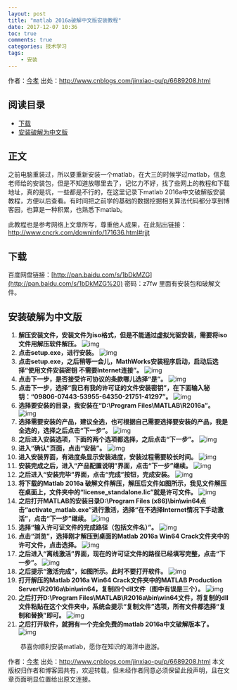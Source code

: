 ```yaml
---
layout: post
title: "matlab 2016a破解中文版安装教程"
date: 2017-12-07 10:36
toc: true
comments: true
categories: 技术学习
tags: 
	- 安装
---
```


作者：[今孝](http://www.cnblogs.com/jinxiao-pu)
出处：[<http://www.cnblogs.com/jinxiao-pu/p/6689208.html>](http://www.cnblogs.com/jinxiao-pu/p/6689208.html)

## 阅读目录

- [下载](http://www.cnblogs.com/jinxiao-pu/p/6689208.html#_label0)
- [安装破解为中文版](http://www.cnblogs.com/jinxiao-pu/p/6689208.html#_label1)

## 正文

之前电脑重装过，所以要重新安装一个matlab，在大三的时候学过matlab，信息老师给的安装包，但是不知道放哪里去了，记忆力不好，找了些网上的教程和下载地址，真的是坑，一些都是不行的，在这里记录下matlab 2016a中文破解版安装教程，方便以后查看。有时间把之前学的基础的数据挖掘相关算法代码都分享到博客园，也算是一种积累，也熟悉下matlab。

<!--more-->

此教程也是参考网络上文章所写，尊重他人成果，在此贴出链接：http://www.cncrk.com/downinfo/171636.html#rjjt

## 下载

百度网盘链接：[http://pan.baidu.com/s/1bDkMZG](http://pan.baidu.com/s/1bDkMZG%20) 密码：z7fw 里面有安装包和破解文件。

## 安装破解为中文版

1. **解压安装文件，安装文件为iso格式，但是不能通过虚拟光驱安装，需要将iso文件用解压软件解压。**
   ![img](http://www.cncrk.com/up/1608/201608170953184155.png)
2. **点击setup.exe，进行安装。**
   ![img](http://www.cncrk.com/up/1608/201608170953458153.png)
3. **点击setup.exe，之后稍等一会儿，MathWorks安装程序启动，启动后选择“使用文件安装密钥 不需要Internet连接”。**
   ![img](http://www.cncrk.com/up/1608/201608170954096852.png)
4. **点击下一步，是否接受许可协议的条款哪儿选择“是”。**
   ![img](http://www.cncrk.com/up/1608/201608170954327747.png)
5. **点击下一步，选择“我已有我的许可证的文件安装密钥”，在下面输入秘钥：“09806-07443-53955-64350-21751-41297”。**
   ![img](http://www.cncrk.com/up/1608/201608170955033581.png)
6. **选择要安装的目录，我安装在“D:\Program Files\MATLAB\R2016a”。**
   ![img](http://www.cncrk.com/up/1608/201608170955324330.png)
7. **选择需要安装的产品，建议全选，也可根据自己需要选择要安装的产品，我是全选的，选择之后点击“下一步”。**
   ![img](http://www.cncrk.com/up/1608/201608170955595580.png)
8. **之后进入安装选项，下面的两个选项都选择，之后点击“下一步”。**
   ![img](http://www.cncrk.com/up/1608/201608170956262857.png)
9. **进入“确认”页面，点击“安装”。**
   ![img](http://www.cncrk.com/up/1608/20160817095649607.png)
10. **进入安装界面，有进度条显示安装进度，安装过程需要较长时间。**
   ![img](http://www.cncrk.com/up/1608/201608170957185491.png)
11. **安装完成之后，进入“产品配置说明”界面，点击“下一步”继续。**
    ![img](http://www.cncrk.com/up/1608/201608170957405259.png)
12. **之后进入“安装完毕”界面，点击“完成”按钮，完成安装。**
    ![img](http://www.cncrk.com/up/1608/201608170959084133.png)
13. **将下载的Matlab 2016a 破解文件解压，解压后文件如图所示，我见文件解压在桌面上，文件夹中的“license_standalone.lic”就是许可文件。**
    ![img](http://www.cncrk.com/up/1608/201608170959505446.png)
14. **之后打开MATLAB的安装目录D:\Program Files (x86)\bin\win64点击“activate_matlab.exe”进行激活，选择“在不选择Internet情况下手动激活”，点击“下一步”继续。**
    ![img](http://www.cncrk.com/up/1608/201608171000213241.png)
15. **选择“输入许可证文件的完成路径（包括文件名）”。**
    ![img](http://www.cncrk.com/up/1608/201608171000459150.png)
16. **点击“浏览”，选择刚才解压到桌面的Matlab 2016a Win64 Crack文件夹中的许可文件，点击选择。**
    ![img](http://www.cncrk.com/up/1608/20160817100108803.png)
17. **之后进入“离线激活”界面，现在的许可证文件的路径已经填写完整，点击“下一步”。**
    ![img](http://www.cncrk.com/up/1608/201608171001347201.png)
18. **之后提示“激活完成”，如图所示。此时不要打开软件。**
    ![img](http://www.cncrk.com/up/1608/20160817100157426.png)
19. **打开解压的Matlab 2016a Win64 Crack文件夹中的MATLAB Production Server\R2016a\bin\win64，复制四个dll文件（图中有误是三个）。**
    ![img](http://www.cncrk.com/up/1608/201608171002244424.png)
20. **之后打开D:\Program Files\MATLAB\R2016a\bin\win64文件，将复制的dll文件粘贴在这个文件夹中，系统会提示“复制文件”选项，所有文件都选择“复制和替换”即可。**
    ![img](http://www.cncrk.com/up/1608/201608171002533211.png)
21. **之后打开软件，就拥有一个完全免费的matlab 2016a中文破解版本了。**
    ![img](https://images2015.cnblogs.com/blog/1129740/201704/1129740-20170410162452938-674805172.png)

　　恭喜你顺利安装matlab，愿你在知识的海洋中遨游。

作者：[今孝](http://www.cnblogs.com/jinxiao-pu)
出处：<http://www.cnblogs.com/jinxiao-pu/p/6689208.html>
本文版权归作者和博客园共有，欢迎转载，但未经作者同意必须保留此段声明，且在文章页面明显位置给出原文连接。